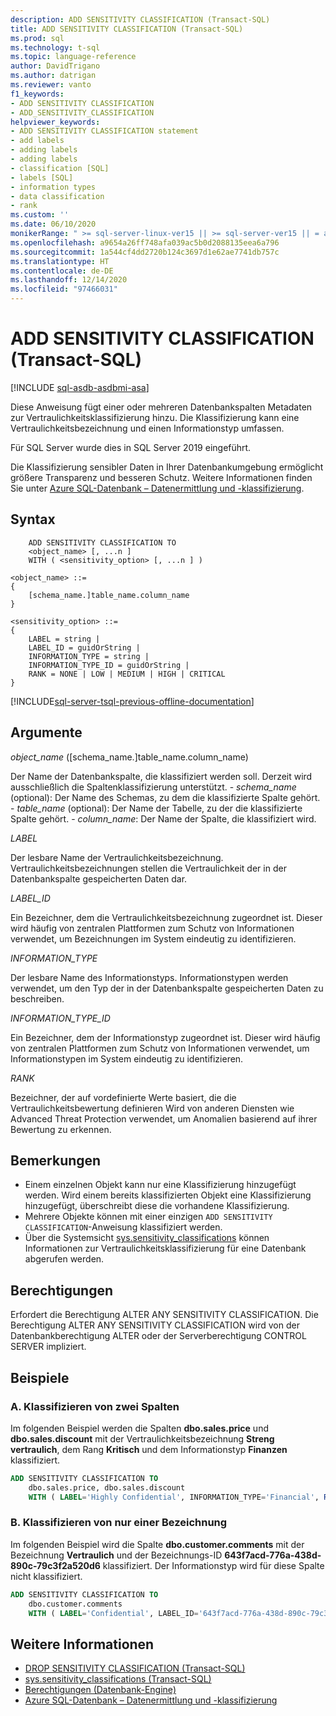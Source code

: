 ```yaml
---
description: ADD SENSITIVITY CLASSIFICATION (Transact-SQL)
title: ADD SENSITIVITY CLASSIFICATION (Transact-SQL)
ms.prod: sql
ms.technology: t-sql
ms.topic: language-reference
author: DavidTrigano
ms.author: datrigan
ms.reviewer: vanto
f1_keywords:
- ADD SENSITIVITY CLASSIFICATION
- ADD_SENSITIVITY_CLASSIFICATION
helpviewer_keywords:
- ADD SENSITIVITY CLASSIFICATION statement
- add labels
- adding labels
- adding labels
- classification [SQL]
- labels [SQL]
- information types
- data classification
- rank
ms.custom: ''
ms.date: 06/10/2020
monikerRange: " >= sql-server-linux-ver15 || >= sql-server-ver15 || = azuresqldb-current"
ms.openlocfilehash: a9654a26ff748afa039ac5b0d2088135eea6a796
ms.sourcegitcommit: 1a544cf4dd2720b124c3697d1e62ae7741db757c
ms.translationtype: HT
ms.contentlocale: de-DE
ms.lasthandoff: 12/14/2020
ms.locfileid: "97466031"
---
```

# <a name="add-sensitivity-classification-transact-sql"></a>ADD SENSITIVITY CLASSIFICATION (Transact-SQL)

[!INCLUDE [sql-asdb-asdbmi-asa](../../includes/applies-to-version/sql-asdb-asdbmi-asa.md)]

Diese Anweisung fügt einer oder mehreren Datenbankspalten Metadaten zur Vertraulichkeitsklassifizierung hinzu. Die Klassifizierung kann eine Vertraulichkeitsbezeichnung und einen Informationstyp umfassen.

Für SQL Server wurde dies in SQL Server 2019 eingeführt.

Die Klassifizierung sensibler Daten in Ihrer Datenbankumgebung ermöglicht größere Transparenz und besseren Schutz. Weitere Informationen finden Sie unter [Azure SQL-Datenbank – Datenermittlung und -klassifizierung](https://aka.ms/sqlip).

## <a name="syntax"></a>Syntax

```syntaxsql
    ADD SENSITIVITY CLASSIFICATION TO
    <object_name> [, ...n ]
    WITH ( <sensitivity_option> [, ...n ] )

<object_name> ::=
{
    [schema_name.]table_name.column_name
}

<sensitivity_option> ::=  
{
    LABEL = string |
    LABEL_ID = guidOrString |
    INFORMATION_TYPE = string |
    INFORMATION_TYPE_ID = guidOrString |
    RANK = NONE | LOW | MEDIUM | HIGH | CRITICAL
}
```

[!INCLUDE[sql-server-tsql-previous-offline-documentation](../../includes/sql-server-tsql-previous-offline-documentation.md)]

## <a name="arguments"></a>Argumente  

*object_name* ([schema_name.]table_name.column_name)

Der Name der Datenbankspalte, die klassifiziert werden soll. Derzeit wird ausschließlich die Spaltenklassifizierung unterstützt.
    - *schema_name* (optional): Der Name des Schemas, zu dem die klassifizierte Spalte gehört.
    - *table_name* (optional): Der Name der Tabelle, zu der die klassifizierte Spalte gehört.
    - *column_name*: Der Name der Spalte, die klassifiziert wird.

*LABEL*

Der lesbare Name der Vertraulichkeitsbezeichnung. Vertraulichkeitsbezeichnungen stellen die Vertraulichkeit der in der Datenbankspalte gespeicherten Daten dar.

*LABEL_ID*

Ein Bezeichner, dem die Vertraulichkeitsbezeichnung zugeordnet ist. Dieser wird häufig von zentralen Plattformen zum Schutz von Informationen verwendet, um Bezeichnungen im System eindeutig zu identifizieren.

*INFORMATION_TYPE*

Der lesbare Name des Informationstyps. Informationstypen werden verwendet, um den Typ der in der Datenbankspalte gespeicherten Daten zu beschreiben.

*INFORMATION_TYPE_ID*

Ein Bezeichner, dem der Informationstyp zugeordnet ist. Dieser wird häufig von zentralen Plattformen zum Schutz von Informationen verwendet, um Informationstypen im System eindeutig zu identifizieren.

*RANK*

Bezeichner, der auf vordefinierte Werte basiert, die die Vertraulichkeitsbewertung definieren Wird von anderen Diensten wie Advanced Threat Protection verwendet, um Anomalien basierend auf ihrer Bewertung zu erkennen.

## <a name="remarks"></a>Bemerkungen  

- Einem einzelnen Objekt kann nur eine Klassifizierung hinzugefügt werden. Wird einem bereits klassifizierten Objekt eine Klassifizierung hinzugefügt, überschreibt diese die vorhandene Klassifizierung.
- Mehrere Objekte können mit einer einzigen `ADD SENSITIVITY CLASSIFICATION`-Anweisung klassifiziert werden.
- Über die Systemsicht [sys.sensitivity_classifications](../../relational-databases/system-catalog-views/sys-sensitivity-classifications-transact-sql.md) können Informationen zur Vertraulichkeitsklassifizierung für eine Datenbank abgerufen werden.

## <a name="permissions"></a>Berechtigungen

Erfordert die Berechtigung ALTER ANY SENSITIVITY CLASSIFICATION. Die Berechtigung ALTER ANY SENSITIVITY CLASSIFICATION wird von der Datenbankberechtigung ALTER oder der Serverberechtigung CONTROL SERVER impliziert.

## <a name="examples"></a>Beispiele  

### <a name="a-classifying-two-columns"></a>A. Klassifizieren von zwei Spalten

Im folgenden Beispiel werden die Spalten **dbo.sales.price** und **dbo.sales.discount** mit der Vertraulichkeitsbezeichnung **Streng vertraulich**, dem Rang **Kritisch** und dem Informationstyp **Finanzen** klassifiziert.

```sql
ADD SENSITIVITY CLASSIFICATION TO
    dbo.sales.price, dbo.sales.discount
    WITH ( LABEL='Highly Confidential', INFORMATION_TYPE='Financial', RANK=CRITICAL )
```  

### <a name="b-classifying-only-a-label"></a>B. Klassifizieren von nur einer Bezeichnung

Im folgenden Beispiel wird die Spalte **dbo.customer.comments** mit der Bezeichnung **Vertraulich** und der Bezeichnungs-ID **643f7acd-776a-438d-890c-79c3f2a520d6** klassifiziert. Der Informationstyp wird für diese Spalte nicht klassifiziert.

```sql
ADD SENSITIVITY CLASSIFICATION TO
    dbo.customer.comments
    WITH ( LABEL='Confidential', LABEL_ID='643f7acd-776a-438d-890c-79c3f2a520d6' )
```  

## <a name="see-also"></a>Weitere Informationen

- [DROP SENSITIVITY CLASSIFICATION (Transact-SQL)](../../t-sql/statements/drop-sensitivity-classification-transact-sql.md)
- [sys.sensitivity_classifications (Transact-SQL)](../../relational-databases/system-catalog-views/sys-sensitivity-classifications-transact-sql.md)
- [Berechtigungen (Datenbank-Engine)](https://docs.microsoft.com/sql/relational-databases/security/permissions-database-engine)
- [Azure SQL-Datenbank – Datenermittlung und -klassifizierung](https://aka.ms/sqlip)
